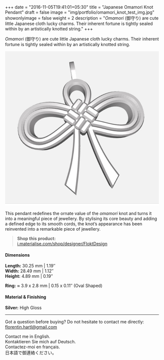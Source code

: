 +++
date = "2016-11-05T19:41:01+05:30"
title = "Japanese Omamori Knot Pendant"
draft = false
image = "img/portfolio/omamori_knot_test_img.jpg"
showonlyimage = false
weight = 2
description = "*Omamori* (御守り) are cute little Japanese cloth lucky charms. Their inherent fortune is tightly sealed within by an artistically knotted string."
+++

*Omamori* (御守り) are cute little Japanese cloth lucky charms. Their inherent fortune is tightly sealed within by an artistically knotted string.
<!--more-->

![Japanese Omamori Knot Pendant](/img/portfolio/omamori_knot_test_img.jpg)

This pendant redefines the ornate value of the *omamori* knot and turns it into a meaningful piece of jewellery. By stylising its core beauty and adding a defined edge to its smooth cords, the knot’s appearance has been reinvented into a remarkable piece of jewellery.

> **Shop this product:**  
[i.materialise.com/shop/designer/FloktDesign](https://i.materialise.com/de/shop/designer/FloktDesign)

#### Dimensions

**Length:** 30.25 mm | 1.19″  
**Width:** 28.49 mm | 1.12″  
**Height:** 4.89 mm | 0.19″

**Ring:** ≈ 3.9 x 2.8 mm | 0.15 x 0.11″ (Oval Shaped)

#### Material & Finishing

**Silver:** High Gloss  

---

Got a question before buying? Do not hesitate to contact me directly:
florentin.hartl@gmail.com

Contact me in English.  
Kontaktieren Sie mich auf Deutsch.  
Contactez-moi en français.  
日本語で御連絡ください。

